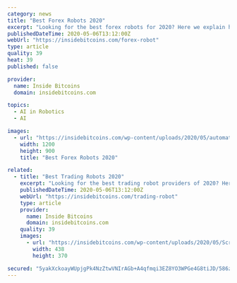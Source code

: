 ```yaml
---
category: news
title: "Best Forex Robots 2020"
excerpt: "Looking for the best forex robots for 2020? Here we explain how auto forex robots work and how you can get started today"
publishedDateTime: 2020-05-06T13:12:00Z
webUrl: "https://insidebitcoins.com/forex-robot"
type: article
quality: 39
heat: 39
published: false

provider:
  name: Inside Bitcoins
  domain: insidebitcoins.com

topics:
  - AI in Robotics
  - AI

images:
  - url: "https://insidebitcoins.com/wp-content/uploads/2020/05/automated_forex_robot-1200x900-1.jpg"
    width: 1200
    height: 900
    title: "Best Forex Robots 2020"

related:
  - title: "Best Trading Robots 2020"
    excerpt: "Looking for the best trading robot providers of 2020? Here we explain how auto trading robots work, and how you can get started today."
    publishedDateTime: 2020-05-06T13:12:00Z
    webUrl: "https://insidebitcoins.com/trading-robot"
    type: article
    provider:
      name: Inside Bitcoins
      domain: insidebitcoins.com
    quality: 39
    images:
      - url: "https://insidebitcoins.com/wp-content/uploads/2020/05/Screenshot-2020-05-05-at-11.12.22.png"
        width: 438
        height: 370

secured: "5yakXckoayWUpjgPk4NzZtwVNIrAGb+A4qfmqi3EZ8YO3WPGe4G8tiJD/586zQ97am/vmgQ/5azPcZMcsNSra9C1d96ziBWAkideAp3ZgHUJYbTnyZZi6iVhLhCcOJlmRtuELAgbsoeEd9xdfzd1fdF2BO1qIpRufmdWs3ZDOlknXLpbouSWT897GioOhvLFnrSqIfE8jtf0uqbEH9b1SCGsGx7qErQJhP0+1/YT9q5XXNBycSfQHr/lgc1/QcY6aXd1DCZrfvUt6Ti5oMI7s69vLCJAoi7uDJPZvuf6tEo91t6iS2x12TMoNCAQL7fJXEM6CDuveofbxalEhfyts8+hbXTUp9yY2sd2WYFpBPuC8aCQWOm2ordAVg+J6T7preOxufvFQ+esiKJNUdFVuALN0sPxkFzPXmqUPtyzmea8GoBg6EsqM85VusTnMsfwQhQKeCSjkMdhl5bdbBOlB7kGI1PXOuoMnJOLfwS0PNg=;wYIqDZVqtytUViSDtSM46A=="
---
```


